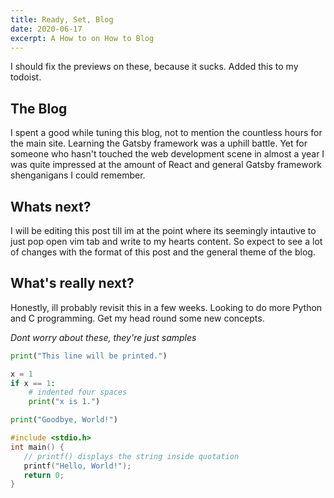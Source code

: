```yaml
---
title: Ready, Set, Blog
date: 2020-06-17
excerpt: A How to on How to Blog
---
```

I should fix the previews on these, because it sucks. Added this to my todoist. 

## The Blog
I spent a good while tuning this blog, not to mention the countless hours for the main
site. Learning the Gatsby framework was a uphill battle. Yet for someone who
hasn't touched the web development scene in almost a year I was quite impressed
at the amount of React and general Gatsby framework shenganigans I could
remember. 

## Whats next?
I will be editing this post till im at the point where its seemingly intautive
to just pop open vim tab and write to my hearts content. So expect to
see a lot of changes with the format of this post and the general theme of the
blog.

## What's really next?
Honestly, ill probably revisit this in a few weeks. Looking to do more Python
and C programming. Get my head round some new concepts.

*Dont worry about these, they're just samples*

```python
print("This line will be printed.")

x = 1
if x == 1:
    # indented four spaces
    print("x is 1.")

print("Goodbye, World!")

```

```c
#include <stdio.h>
int main() {
   // printf() displays the string inside quotation
   printf("Hello, World!");
   return 0;
}

```


